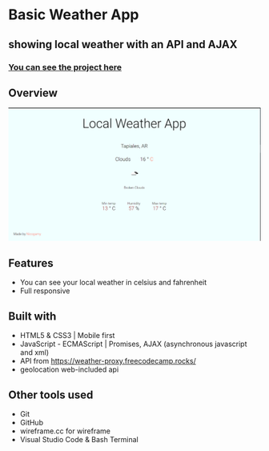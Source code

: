 # **Basic Weather App**
## **showing local weather with an API and AJAX**
### [You can see the project here](https://necogamy.github.io/local_weather_API_ajax/)

## **Overview**
![screenshot](./screenshot.png)

## **Features**
* You can see your local weather in celsius and fahrenheit
* Full responsive

## **Built with**
* HTML5 & CSS3 | Mobile first
* JavaScript - ECMAScript | Promises, AJAX (asynchronous javascript and xml)
* API from https://weather-proxy.freecodecamp.rocks/
* geolocation web-included api

## **Other tools used**
* Git
* GitHub
* wireframe.cc for wireframe
* Visual Studio Code & Bash Terminal